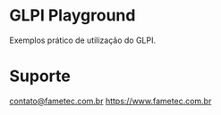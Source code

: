 # GLPI Playground


Exemplos prático de utilização do GLPI.  


# Suporte


contato@fametec.com.br
https://www.fametec.com.br


